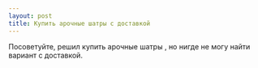 ```yaml
---
layout: post 
title: Купить арочные шатры с доставкой 
--- 
```

Посоветуйте, решил купить арочные шатры , но нигде не могу найти вариант с доставкой.